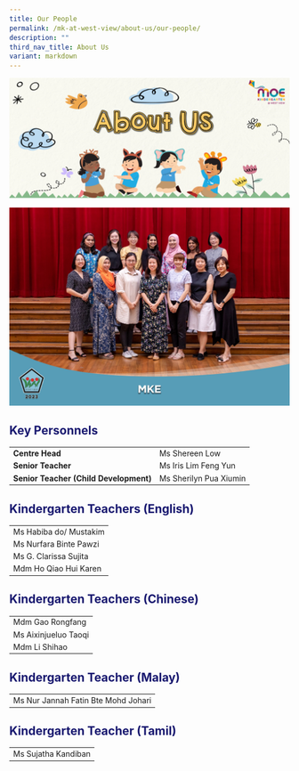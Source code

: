 ```yaml
---
title: Our People
permalink: /mk-at-west-view/about-us/our-people/
description: ""
third_nav_title: About Us
variant: markdown
---
```

![About Us](/images/Header%202%20-%20About%20Us.png)

![](/images/About%20Us/Our%20People/mke_formal_resized.jpg)

<h2 style="color:midnightblue;">Key Personnels</h2>

|   |   |
|---|---|
| **Centre Head** | Ms Shereen Low |
| **Senior Teacher** | Ms Iris Lim Feng Yun |
| **Senior Teacher (Child Development)** | Ms Sherilyn Pua Xiumin |

<h2 style="color:midnightblue;">Kindergarten Teachers (English)</h2>

|   |
|---|
| Ms Habiba do/ Mustakim |
| Ms Nurfara Binte Pawzi |
| Ms G. Clarissa Sujita |
| Mdm Ho Qiao Hui Karen |

<h2 style="color:midnightblue;">Kindergarten Teachers (Chinese)</h2>

|   |
|---|
| Mdm Gao Rongfang |
| Ms Aixinjueluo Taoqi |
| Mdm Li Shihao |

<h2 style="color:midnightblue;">Kindergarten Teacher (Malay)</h2>

|   |
|---|
| Ms Nur Jannah Fatin Bte Mohd Johari |

<h2 style="color:midnightblue;">Kindergarten Teacher (Tamil)</h2>

|   |
|---|
|Ms Sujatha Kandiban|